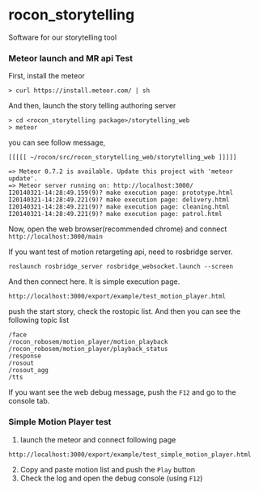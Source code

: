 rocon_storytelling
==================

Software for our storytelling tool

### Meteor launch and MR api Test

First, install the meteor

```
> curl https://install.meteor.com/ | sh

```

And then, launch the story telling authoring server

```
> cd <rocon_storytelling package>/storytelling_web
> meteor
```
you can see follow message,


```
[[[[[ ~/rocon/src/rocon_storytelling_web/storytelling_web ]]]]]

=> Meteor 0.7.2 is available. Update this project with 'meteor update'.
=> Meteor server running on: http://localhost:3000/
I20140321-14:28:49.159(9)? make execution page: prototype.html
I20140321-14:28:49.221(9)? make execution page: delivery.html
I20140321-14:28:49.221(9)? make execution page: cleaning.html
I20140321-14:28:49.221(9)? make execution page: patrol.html
```
Now, open the web browser(recommended chrome) and connect ``` http://localhost:3000/main ```

If you want test of motion retargeting api, need to rosbridge server.

```
roslaunch rosbridge_server rosbridge_websocket.launch --screen 

```

And then connect here. It is simple execution page.
```
http://localhost:3000/export/example/test_motion_player.html
```
push the start story, check the rostopic list. And then you can see the following topic list
```
/face
/rocon_robosem/motion_player/motion_playback
/rocon_robosem/motion_player/playback_status
/response
/rosout
/rosout_agg
/tts
```
If you want see the web debug message, push the ```F12``` and go to the console tab.

### Simple Motion Player test


1. launch the meteor and connect following page

```
http://localhost:3000/export/example/test_simple_motion_player.html
```
2. Copy and paste motion list and push the ```Play``` button 
3. Check the log and open the debug console (using ```F12```)

 

 
